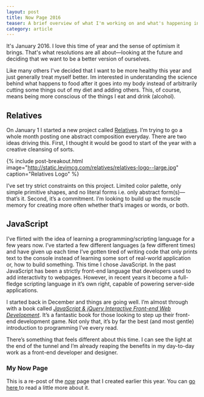 ```yaml
---
layout: post
title: Now Page 2016
teaser: A brief overview of what I'm working on and what's happening in my life. This is my first version of the "/now" page on my site.
category: article
---
```

It's January 2016. I love this time of year and the sense of optimism it brings. That's what resolutions are all about—looking at the future and deciding that we want to be a better version of ourselves.

Like many others I've decided that I want to be more healthy this year and just generally treat myself better. Im interested in understanding the science behind what happens to food after it goes into my body instead of arbitrarily cutting some things out of my diet and adding others. This, of course, means being more conscious of the things I eat and drink (alcohol).

## Relatives

On January 1 I started a new project called [Relatives](http://relatives.levimcg.com/). I’m trying to go a whole month posting one abstract composition everyday. There are two ideas driving this. First, I thought it would be good to start of the year with a creative cleansing of sorts.

{% include post-breakout.html
   image="http://static.levimcg.com/relatives/relatives-logo--large.jpg"
   caption="Relatives Logo" %}

I’ve set try strict constraints on this project. Limited color palette, only simple primitive shapes, and no literal forms i.e. only abstract form(s)—that’s it. Second, it’s a commitment. I’m looking to build up the muscle memory for creating more often whether that’s images or words, or both.

## JavaScript
I’ve flirted with the idea of learning a programming/scripting language for a few years now. I’ve started a few different languages (a few different times) and have given up each time I’ve gotten tired of writing code that only prints text to the console instead of learning some sort of real-world application or, how to build something. This time I chose JavaScript. In the past JavaScript has been a strictly front-end language that developers used to add interactivity to webpages. However, in recent years it become a full-fledge scripting language in it’s own right, capable of powering server-side applications.

I started back in December and things are going well. I’m almost through with a book called [*JavaScript & jQuery Interactive Front-end Web Development*](http://javascriptbook.com/). It’s a fantastic book for those looking to step up their front-end development game. Not only that, it’s by far the best (and most gentle) introduction to programming I’ve every read.

There’s something that feels different about this time. I can see the light at the end of the tunnel and I’m already reaping the benefits in my day-to-day work as a front-end developer and designer.

### My Now Page

This is a re-post of the *[now](/now)* page that I created earlier this year. You can [go here ](http://nownownow.com/about)to read a little more about it.
